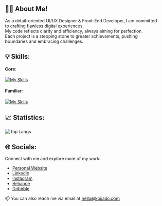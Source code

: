 ## 👨‍💻 About Me! 

As a detail-oriented UI/UX Designer & Front-End Developer, I am committed to crafting flawless digital experiences. <br>
My code reflects clarity and efficiency, always aiming for perfection.<br>
Each project is a stepping stone to greater achievements, pushing boundaries and embracing challenges.

## 💡 Skills:

#### Core: <br>
[![My Skills](https://skillicons.dev/icons?i=html,css,react,js,ts,bootstrap,tailwind,nextjs,nodejs,figma,xd,ps,ai)](https://skillicons.dev)

#### Familiar: <br>
[![My Skills](https://skillicons.dev/icons?i=jquery,mysql,php,java,c,cpp,py,ruby,selenium,prisma)](https://skillicons.dev)

## 📈 Statistics:

![Top Langs](https://github-readme-stats.vercel.app/api/top-langs/?username=kojiado&layout=compact&theme=dracula)

## 🌐 Socials:

Connect with me and explore more of my work:

- [Personal Website](https://kojiado.com)
- [LinkedIn](https://www.linkedin.com/in/kojiado)
- [Instagram](https://www.instagram.com/kojiadocom)
- [Behance](https://behance.com/kojiado)
- [Dribbble](https://dribbble.com/kojiado)


📫 You can also reach me via email at hello@kojiado.com
